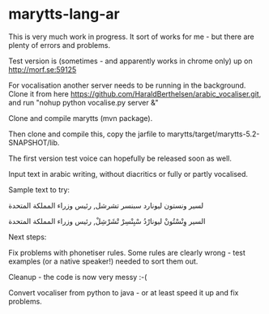 # marytts-lang-ar

This is very much work in progress.
It sort of works for me - but there are plenty of errors and problems.

Test version is (sometimes - and apparently works in chrome only) up on http://morf.se:59125

For vocalisation another server needs to be running in the background. Clone it from here https://github.com/HaraldBerthelsen/arabic_vocaliser.git, and run "nohup python vocalise.py server &" 

Clone and compile marytts (mvn package).

Then clone and compile this, copy the jarfile to marytts/target/marytts-5.2-SNAPSHOT/lib.

The first version test voice can hopefully be released soon as well.

Input text in arabic writing, without diacritics or fully or partly vocalised.

Sample text to try:

لسير ونستون ليونارد سبنسر تشرشل, رئيس وزراء 
المملكة المتحدة


السير وِنْسْتُونْ ليونارْدُ سْبِنْسِرْ تْشَرْشِلْ, رئيس وزراء 
المملكة المتحدة

Next steps:

Fix problems with phonetiser rules. Some rules are clearly wrong - test examples (or a native speaker!) needed to sort them out.

Cleanup - the code is now very messy :-(

Convert vocaliser from python to java - or at least speed it up and fix problems.

